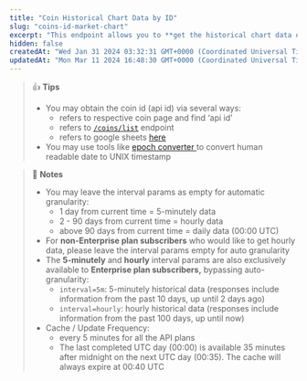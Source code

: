 ```yaml
---
title: "Coin Historical Chart Data by ID"
slug: "coins-id-market-chart"
excerpt: "This endpoint allows you to **get the historical chart data of a coin including time in UNIX, price, market cap and 24hrs volume based on particular coin id**."
hidden: false
createdAt: "Wed Jan 31 2024 03:32:31 GMT+0000 (Coordinated Universal Time)"
updatedAt: "Mon Mar 11 2024 16:48:30 GMT+0000 (Coordinated Universal Time)"
---
```

> 👍 **Tips**
> 
> - You may obtain the coin id (api id) via several ways:
>   - refers to respective coin page and find ‘api id’
>   - refers to [`/coins/list`](/reference/coins-list) endpoint
>   - refers to google sheets [here](https://docs.google.com/spreadsheets/d/1wTTuxXt8n9q7C4NDXqQpI3wpKu1_5bGVmP9Xz0XGSyU/edit?usp=sharing)
> - You may use tools like [epoch converter ](https://www.epochconverter.com) to convert human readable date to UNIX timestamp

> 📘 **Notes**
> 
> - You may leave the interval params as empty for automatic granularity:
>   - 1 day from current time = 5-minutely data
>   - 2 - 90 days from current time = hourly data
>   - above 90 days from current time = daily data (00:00 UTC)
> - For **non-Enterprise plan subscribers** who would like to get hourly data, please leave the interval params empty for auto granularity
> - The **5-minutely** and **hourly** interval params are also exclusively available to **Enterprise plan subscribers,** bypassing auto-granularity:
>   - `interval=5m`: 5-minutely historical data (responses include information from the past 10 days, up until 2 days ago)
>   - `interval=hourly`: hourly historical data (responses include information from the past 100 days, up until now)
> - Cache / Update Frequency:  
>   - every 5 minutes for all the API plans
>   - The last completed UTC day (00:00) is available 35 minutes after midnight on the next UTC day (00:35). The cache will always expire at 00:40 UTC

